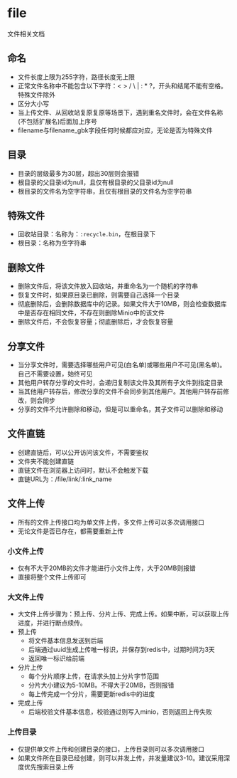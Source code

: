 # file
文件相关文档

## 命名
- 文件长度上限为255字符，路径长度无上限
- 正常文件名称中不能包含以下字符：< > / \ | : * ?，开头和结尾不能有空格。特殊文件除外
- 区分大小写
- 当上传文件、从回收站复原复原等场景下，遇到重名文件时，会在文件名称(不包括扩展名)后面加上序号
- filename与filename_gbk字段任何时候都应对应，无论是否为特殊文件

## 目录
- 目录的层级最多为30层，超出30层则会报错
- 根目录的父目录id为null，且仅有根目录的父目录id为null
- 根目录的文件名为空字符串，且仅有根目录的文件名为空字符串

## 特殊文件
- 回收站目录：名称为：`:recycle.bin`，在根目录下
- 根目录：名称为空字符串

## 删除文件
- 删除文件后，将该文件放入回收站，并重命名为一个随机的字符串
- 恢复文件时，如果原目录已删除，则需要自己选择一个目录
- 彻底删除后，会删除数据库中的记录。如果文件大于10MB，则会检查数据库中是否存在相同文件，不存在则删除Minio中的该文件
- 删除文件后，不会恢复容量；彻底删除后，才会恢复容量

## 分享文件
- 当分享文件时，需要选择哪些用户可见(白名单)或哪些用户不可见(黑名单)。自己不需要设置，始终可见
- 其他用户转存分享的文件时，会递归复制该文件及其所有子文件到指定目录
- 当其他用户转存后，修改分享的文件不会同步到其他用户。其他用户转存前修改，则会同步
- 分享的文件不允许删除和移动，但是可以重命名，其子文件可以删除和移动

## 文件直链
- 创建直链后，可以公开访问该文件，不需要鉴权
- 文件夹不能创建直链
- 直链文件在浏览器上访问时，默认不会触发下载
- 直链URL为：/file/link/:link_name

## 文件上传
- 所有的文件上传接口均为单文件上传，多文件上传可以多次调用接口
- 无论文件是否已存在，都需要重新上传

### 小文件上传
- 仅有不大于20MB的文件才能进行小文件上传，大于20MB则报错
- 直接将整个文件上传即可

### 大文件上传
- 大文件上传步骤为：预上传、分片上传、完成上传。如果中断，可以获取上传进度，并进行断点续传。
- 预上传
    - 将文件基本信息发送到后端
    - 后端通过uuid生成上传唯一标识，并保存到redis中，过期时间为3天
    - 返回唯一标识给前端
- 分片上传
    - 每个分片顺序上传，在请求头加上分片字节范围
    - 分片大小建议为5-10MB。不得大于20MB，否则报错
    - 每上传完成一个分片，需要更新redis中的进度
- 完成上传
    - 后端校验文件基本信息，校验通过则写入minio，否则返回上传失败

### 上传目录
- 仅提供单文件上传和创建目录的接口，上传目录则可以多次调用接口
- 如果文件所在目录已经创建，则可以并发上传，并发量建议3-10。建议采用深度优先搜索目录上传
